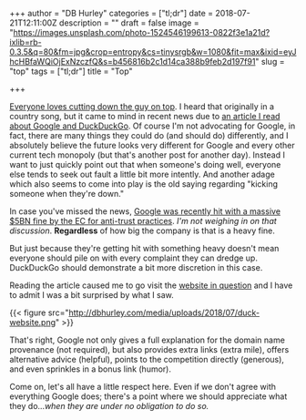+++
author = "DB Hurley"
categories = ["tl;dr"]
date = 2018-07-21T12:11:00Z
description = ""
draft = false
image = "https://images.unsplash.com/photo-1524546199613-0822f3e1a21d?ixlib=rb-0.3.5&q=80&fm=jpg&crop=entropy&cs=tinysrgb&w=1080&fit=max&ixid=eyJhcHBfaWQiOjExNzczfQ&s=b456816b2c1d14ca388b9feb2d197f91"
slug = "top"
tags = ["tl;dr"]
title = "Top"

+++


[Everyone loves cutting down the guy on top](https://www.youtube.com/watch?v=H29Y1fo43_I). I heard that originally in a country song, but it came to mind in recent news due to [an article I read about Google and DuckDuckGo](https://www.theverge.com/2018/7/20/17595612/google-antitrust-eu-duckduckgo-chrome). Of course I'm not advocating for Google, in fact, there are many things they could do (and should do) differently, and I absolutely believe the future looks very different for Google and every other current tech monopoly (but that's another post for another day). Instead I want to just quickly point out that when someone's doing well, everyone else tends to seek out fault a little bit more intently. And another adage which also seems to come into play is the old saying regarding "kicking someone when they're down."

In case you've missed the news, [Google was recently hit with a massive $5BN fine by the EC for anti-trust practices](https://www.theverge.com/2018/7/18/17580694/google-android-eu-fine-antitrust). _I'm not weighing in on that discussion_. **Regardless** of how big the company is that is a heavy fine.

But just because they're getting hit with something heavy doesn't mean everyone should pile on with every complaint they can dredge up. DuckDuckGo should demonstrate a bit more discretion in this case.

Reading the article caused me to go visit the [website in question](http://duck.com) and I have to admit I was a bit surprised by what I saw.

{{< figure src="http://dbhurley.com/media/uploads/2018/07/duck-website.png" >}}

That's right, Google not only gives a full explanation for the domain name provenance (not required), but also provides extra links (extra mile), offers alternative advice (helpful), points to the competition directly (generous), and even sprinkles in a bonus link (humor).

Come on, let's all have a little respect here. Even if we don't agree with everything Google does; there's a point where we should appreciate what they do..._when they are under no obligation to do so._

